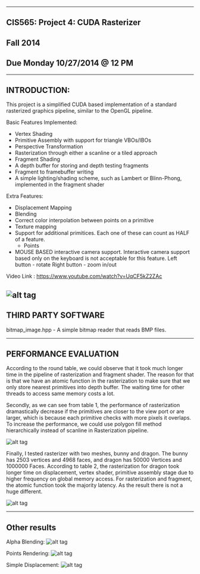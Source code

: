﻿-------------------------------------------------------------------------------
CIS565: Project 4: CUDA Rasterizer
-------------------------------------------------------------------------------
Fall 2014
-------------------------------------------------------------------------------
Due Monday 10/27/2014 @ 12 PM
-------------------------------------------------------------------------------

-------------------------------------------------------------------------------
INTRODUCTION:
-------------------------------------------------------------------------------
This project is a simplified CUDA based implementation of a standard rasterized graphics pipeline, similar to the OpenGL pipeline. 

Basic Features Implemented:
* Vertex Shading
* Primitive Assembly with support for triangle VBOs/IBOs
* Perspective Transformation
* Rasterization through either a scanline or a tiled approach
* Fragment Shading
* A depth buffer for storing and depth testing fragments
* Fragment to framebuffer writing
* A simple lighting/shading scheme, such as Lambert or Blinn-Phong, implemented in the fragment shader

Extra Features:
* Displacement Mapping
* Blending
* Correct color interpolation between points on a primitive
* Texture mapping
* Support for additional primitices. Each one of these can count as HALF of a feature.
   * Points
* MOUSE BASED interactive camera support. Interactive camera support based only on the keyboard is not acceptable for this feature.
	Left button - rotate
	Right button - zoom in/out

Video Link : https://www.youtube.com/watch?v=UqCF5kZ2ZAc

![alt tag](https://github.com/zxm5010/Project4-Rasterizer/blob/master/random_render.jpg)
-------------------------------------------------------------------------------
THIRD PARTY SOFTWARE
-------------------------------------------------------------------------------

bitmap_image.hpp - A simple bitmap reader that reads BMP files.

-------------------------------------------------------------------------------
PERFORMANCE EVALUATION
-------------------------------------------------------------------------------
According to the round table, we could observe that it took much longer time in the pipeline of rasterization and fragment shader. The reason for that is that we have an atomic function in the rasterization to make sure that we only store nearest primitives into depth buffer. The waiting time for other threads to access same memory costs a lot.

Secondly, as we can see from table 1, the performance of rasterization dramastically decrease if the primitives are closer to the view port or are larger, which is because each primitive checks with more pixels it overlaps. To increase the performance, we could use polygon fill method hierarchically instead of scanline in Rasterization pipeline. 

![alt tag](https://github.com/zxm5010/Project4-Rasterizer/blob/master/table1.jpg)


Finally, I tested rasterizer with two meshes, bunny and dragon. The bunny has 2503 vertices and 4968 faces, and dragon has 50000 Vertices and 1000000 Faces. According to table 2, the rasterization for dragon took longer time on displacement, vertex shader, primitive assembly stage due to higher frequency on global memory access. For rasterization and fragment, the atomic function took the majority latency. As the result there is not a huge different. 

![alt tag](https://github.com/zxm5010/Project4-Rasterizer/blob/master/table3.jpg)

-------------------------------------------------------------------------------
Other results
-------------------------------------------------------------------------------
Alpha Blending:
![alt tag](https://github.com/zxm5010/Project4-Rasterizer/blob/master/alpha_blending.jpg)

Points Rendering:
![alt tag](https://github.com/zxm5010/Project4-Rasterizer/blob/master/renders/points.jpg)

Simple Displacement:
![alt tag](https://github.com/zxm5010/Project4-Rasterizer/blob/master/simple_displacement.jpg)

